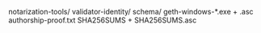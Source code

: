notarization-tools/
validator-identity/
schema/
geth-windows-*.exe + .asc
authorship-proof.txt
SHA256SUMS + SHA256SUMS.asc
